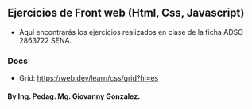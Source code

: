 ## Ejercicios de Front web (Html, Css, Javascript)

- Aquí encontrarás los ejercicios realizados en clase de la ficha ADSO 2863722 SENA.

### Docs
- Grid: https://web.dev/learn/css/grid?hl=es

#### By Ing. Pedag. Mg. Giovanny Gonzalez.